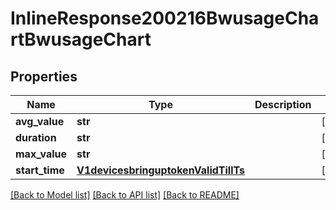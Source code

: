 # InlineResponse200216BwusageChartBwusageChart

## Properties
Name | Type | Description | Notes
------------ | ------------- | ------------- | -------------
**avg_value** | **str** |  | [optional] 
**duration** | **str** |  | [optional] 
**max_value** | **str** |  | [optional] 
**start_time** | [**V1devicesbringuptokenValidTillTs**](V1devicesbringuptokenValidTillTs.md) |  | [optional] 

[[Back to Model list]](../README.md#documentation-for-models) [[Back to API list]](../README.md#documentation-for-api-endpoints) [[Back to README]](../README.md)


